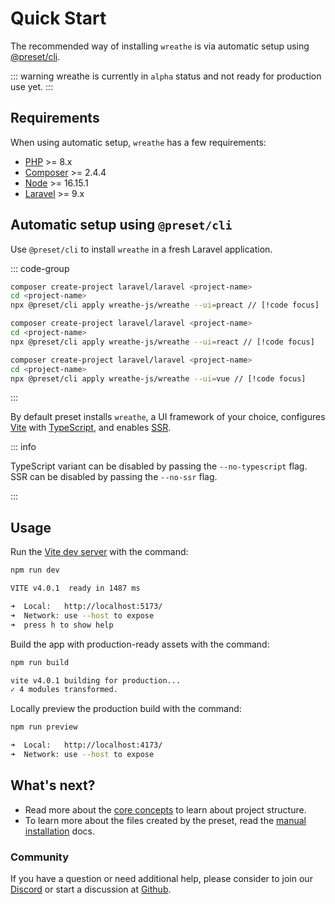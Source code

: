 # Quick Start

The recommended way of installing `wreathe` is via automatic setup using [@preset/cli](https://preset.dev).

::: warning
wreathe is currently in `alpha` status and not ready for production use yet.
:::

## Requirements

When using automatic setup, `wreathe` has a few requirements:

* [PHP](https://www.php.net/manual/de/intro-whatis.php) >= 8.x
* [Composer](https://getcomposer.org/) >= 2.4.4
* [Node](https://nodejs.org/en/) >= 16.15.1
* [Laravel](https://laravel.com/) >= 9.x

## Automatic setup using `@preset/cli`

Use `@preset/cli` to install `wreathe` in a fresh Laravel application.

::: code-group

```bash [Preact]
composer create-project laravel/laravel <project-name>
cd <project-name>
npx @preset/cli apply wreathe-js/wreathe --ui=preact // [!code focus]
```

```bash [React]
composer create-project laravel/laravel <project-name>
cd <project-name>
npx @preset/cli apply wreathe-js/wreathe --ui=react // [!code focus]
```

```bash [Vue]
composer create-project laravel/laravel <project-name>
cd <project-name>
npx @preset/cli apply wreathe-js/wreathe --ui=vue // [!code focus]
```

:::

By default preset installs `wreathe`, a UI framework of your choice, configures [Vite](https://vitejs.dev) with [TypeScript](https://www.typescriptlang.org/), and enables [SSR](/advanced-usage/server-side-rendering).

::: info

TypeScript variant can be disabled by passing the `--no-typescript` flag.<br />
SSR can be disabled by passing the `--no-ssr` flag.

:::

## Usage

Run the [Vite dev server](https://vitejs.dev/config/server-options.html) with the command:

```bash
npm run dev

VITE v4.0.1  ready in 1487 ms

➜  Local:   http://localhost:5173/
➜  Network: use --host to expose
➜  press h to show help
```

Build the app with production-ready assets with the command:

```bash
npm run build

vite v4.0.1 building for production...
✓ 4 modules transformed.
```

Locally preview the production build with the command:

```bash
npm run preview

➜  Local:   http://localhost:4173/
➜  Network: use --host to expose
```

## What's next?

* Read more about the [core concepts](/guide/getting-started/core-concepts) to learn about project structure.
* To learn more about the files created by the preset, read the [manual installation](/advanced-usage/manual-installation) docs.

### Community

If you have a question or need additional help, please consider to join our [Discord](https://discord.gg/C5E2ChNE) or start a discussion at [Github](https://github.com/wreathe-js).
